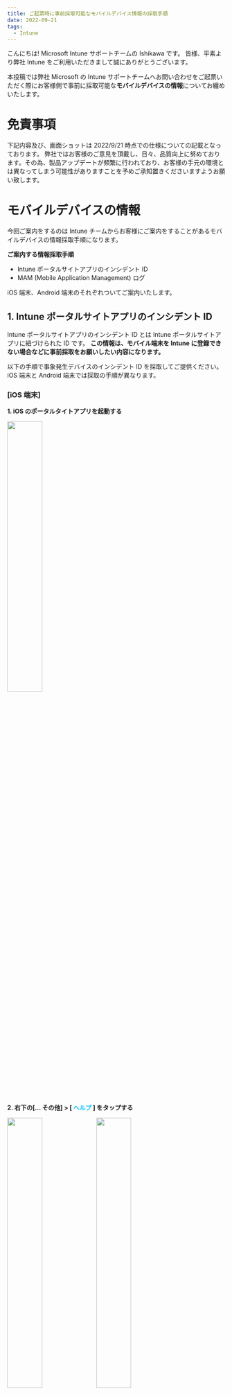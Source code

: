 ```yaml
---
title: ご起票時に事前採取可能なモバイルデバイス情報の採取手順
date: 2022-09-21 
tags:
  - Intune
---
```


こんにちは! Microsoft Intune サポートチームの Ishikawa です。
皆様、平素より弊社 Intune をご利用いただきまして誠にありがとうございます。

本投稿では弊社 Microsoft の Intune サポートチームへお問い合わせをご起票いただく際にお客様側で事前に採取可能な**モバイルデバイスの情報**についてお纏めいたします。

# 免責事項
下記内容及び、画面ショットは 2022/9/21 時点での仕様についての記載となっております。
弊社ではお客様のご意見を頂戴し、日々、品質向上に努めております。その為、製品アップデートが頻繁に行われており、お客様の手元の環境とは異なってしまう可能性がありますことを予めご承知置きくださいますようお願い致します。


# モバイルデバイスの情報
今回ご案内をするのは Intune チームからお客様にご案内をすることがあるモバイルデバイスの情報採取手順になります。

**ご案内する情報採取手順**
* Intune ポータルサイトアプリのインシデント ID
* MAM (Mobile Application Management) ログ

iOS 端末、Android 端末のそれぞれついてご案内いたします。

## 1. Intune ポータルサイトアプリのインシデント ID
Intune ポータルサイトアプリのインシデント ID とは Intune ポータルサイトアプリに紐づけられた ID です。
**この情報は、モバイル端末を Intune に登録できない場合などに事前採取をお願いしたい内容になります。**

以下の手順で事象発生デバイスのインシデント ID を採取してご提供ください。iOS 端末と Android 端末では採取の手順が異なります。

### [iOS 端末]
**1. iOS のポータルタイトアプリを起動する**

<img src="./20220913_02/ios_01.PNG" width="40%">

**2. 右下の[… その他] > [<font color="DeepSkyBlue"> ヘルプ </font>] をタップする**

<img src="./20220913_02/ios_02.PNG" width="40%">  <img src="./20220913_02/ios_03.PNG" width="40%">

**3. [ヘルプの取得] 画面にて使用しているインシデント ID を確認する**

<img src="./20220913_02/ios_04.PNG" width="40%">

**4. 採取したインシデント ID を Microsoft 社への起票時に添付する**

### [Android 端末]
**1. Android のポータルサイトアプリを起動する**

<img src="./20220913_02/and_00.png" width="40%">

**2. 左上の [三] > [ヘルプ] をタップする**

<img src="./20220913_02/and_02.png" width="40%">　<img src="./20220913_02/and_03.png" width="40%">

**3. [ログの送信] をタップする**

<img src="./20220913_02/and_04.png" width="40%">

**4. [ログのみ送信] をタップし、インシデント ID を確認する**

<img src="./20220913_02/and_05.png" width="40%">　<img src="./20220913_02/and_01.png" width="40%">

<参考>
Android アプリ ログを Microsoft に送信する < https://docs.microsoft.com/ja-jp/mem/intune/user-help/send-logs-to-microsoft-android?source=recommendations#send-logs >

**5. 採取したインシデント ID を Microsoft 社への起票時に添付する**

## 2. MAM (Mobile Application Management)
MAM (Mobile Application Management) ログとはモバイルアプリ管理に関する操作情報の記録です。
**この情報は、アプリ保護ポリシーが適用できない場合などに事前採取をお願いしたい内容になります。**

**Android 端末の場合、MAM ログと Intune ポータルサイトアプリのインシデント ID は同一となりますので、インシデント ID を弊社にご送信いただけますと、MAM ログも弊社にて確認が取れる状態となります。**

以下の手順で事象発生デバイスの MAM ログを採取してご提供ください。

### [iOS端末]

**1. iOS の Microsoft Edge アプリを起動する**

<img src="./20220913_02/IMG_7358.PNG" width="40%">

**2. [検索またはWebアドレスを入力] タブにて、”about:intunehelp” と入力する**

<img src="./20220913_02/IMG_7360.PNG" width="40%">

**3. [Intune 診断] 画面にて、[開始する] をクリックする**

<img src="./20220913_02/IMG_7364.PNG" width="40%"> 

**4. [Intune診断の収集] 画面にて、MAM ログ (参照 ID) を確認する**

<img src="./20220913_02/IMG_7363.PNG" width="40%">

**5. 採取した MAM ログを Microsoft 社への起票時に添付する**

*(注) Microsoft 製品以外のアプリの場合、アプリごとにログが出力される可能性がございますので、各ベンダー様に確認いただく場合がございます。

IOS と Android に Edge を使用してマネージド アプリ ログにアクセスする < https://docs.microsoft.com/ja-jp/mem/intune/apps/manage-microsoft-edge#use-edge-for-ios-and-android-to-access-managed-app-logs >

<!-- ### [Android 端末]
Android 端末の場合、MAM ログと Intune ポータルサイトアプリのインシデント ID は同一となります。その為、Intune ポータルサイトアプリのインシデント ID を弊社に送信いただけますと MAM ログも弊社にて確認が取れる状態となります。 -->

<!-- 
**1. Android のポータルタイトアプリを起動する**

<img src="./20220913_02/and_00.png" width="40%">

**2. 左上の[三] > [ヘルプ] をタップする**

<img src="./20220913_02/and_02.png" width="40%">　<img src="./20220913_02/and_03.png" width="40%">

**3. [ログの送信] をタップする**

<img src="./20220913_02/and_04.png" width="40%">

**4. [ログのみ送信] をタップし、MAM ログ (インシデント ID) を確認する**

<img src="./20220913_02/and_05.png" width="40%">　<img src="./20220913_02/and_01.png" width="40%">

**5. 採取した MAM ログ (インシデント ID) を Microsoft 社への起票時に添付する** -->

<!-- <参考>
Android アプリログを Microsoft に送信する < https://docs.microsoft.com/ja-jp/mem/intune/user-help/send-logs-to-microsoft-android?source=recommendations#send-logs > -->

### 最後に
日々弊社の Intune をご利用頂きありがとうございます。
本記事、または Intune に関しましてご不明点等ございましたら、お気兼ねなくIntune サポートチームの担当者へお問い合わせください。

本記事でのご案内事項は以上となります。ご一読頂きありがとうございました。
ご参考になりましたら幸いです!